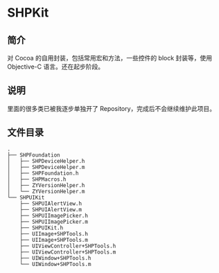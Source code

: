 # SHPKit
## 简介
对 Cocoa 的自用封装，包括常用宏和方法，一些控件的 block 封装等，使用 Objective-C 语言。还在起步阶段。  
## 说明
里面的很多类已被我逐步单独开了 Repository，完成后不会继续维护此项目。
## 文件目录  
```
.
├── SHPFoundation
│   ├── SHPDeviceHelper.h
│   ├── SHPDeviceHelper.m
│   ├── SHPFoundation.h
│   ├── SHPMacros.h
│   ├── ZYVersionHelper.h
│   └── ZYVersionHelper.m
└── SHPUIKit
    ├── SHPUIAlertView.h
    ├── SHPUIAlertView.m
    ├── SHPUIImagePicker.h
    ├── SHPUIImagePicker.m
    ├── SHPUIKit.h
    ├── UIImage+SHPTools.h
    ├── UIImage+SHPTools.m
    ├── UIViewController+SHPTools.h
    ├── UIViewController+SHPTools.m
    ├── UIWindow+SHPTools.h
    └── UIWindow+SHPTools.m
```
